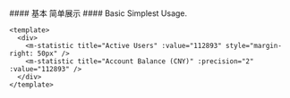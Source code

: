 <cn>
#### 基本
简单展示
</cn>

<us>
#### Basic
Simplest Usage.
</us>

```vue
<template>
  <div>
    <m-statistic title="Active Users" :value="112893" style="margin-right: 50px" />
    <m-statistic title="Account Balance (CNY)" :precision="2" :value="112893" />
  </div>
</template>
```
